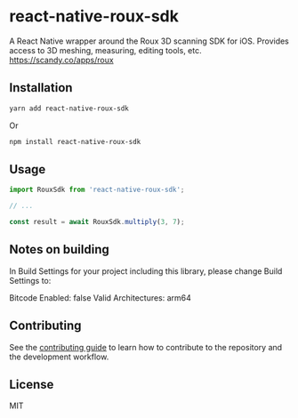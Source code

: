 # react-native-roux-sdk

A React Native wrapper around the Roux 3D scanning SDK for iOS. Provides access to 3D meshing, measuring, editing tools, etc. https://scandy.co/apps/roux

## Installation

```sh
yarn add react-native-roux-sdk
```

Or

```sh
npm install react-native-roux-sdk
```

## Usage

```js
import RouxSdk from 'react-native-roux-sdk';

// ...

const result = await RouxSdk.multiply(3, 7);
```

## Notes on building

In Build Settings for your project including this library, please change Build Settings to:

Bitcode Enabled: false
Valid Architectures: arm64

## Contributing

See the [contributing guide](CONTRIBUTING.md) to learn how to contribute to the repository and the development workflow.

## License

MIT
